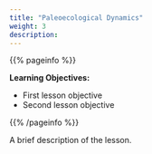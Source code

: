 ```yaml
---
title: "Paleoecological Dynamics"
weight: 3
description:
---
```


{{% pageinfo %}}

**Learning Objectives:**
* First lesson objective
* Second lesson objective

{{% /pageinfo %}}

A brief description of the lesson.
